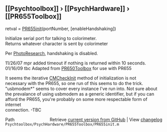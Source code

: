 ## [[Psychtoolbox]] &#8250; [[PsychHardware]] &#8250; [[PR655Toolbox]]

retval = [PR655init](PR655init)(portNumber, [enableHandshaking])  
  
Initialize serial port for talking to colorimeter.  
Returns whatever character is sent by colorimeter  
  
Per [PhotoResearch](PhotoResearch), handshaking is disabled.  
  
11/26/07    mpr   added timeout if nothing is returned within 10 seconds.  
01/16/09    tbc   Adapted from [PR650Toolbox](PR650Toolbox) for use with PR655  
  
It seems the iterative [CMCheckInit](CMCheckInit) method of initialization is not  
necessary with the PR655, so one run of this seems to do the trick.  
"usbmodem\*" seems to cover every instance I've run into. Not sure about  
the prevalance of using usbmodem as a generic identifier, but if you can  
afford the PR655, you're probably on some more respectable form of internet  
connection. -TBC  
  




<div class="code_header" style="text-align:right;">
  <span style="float:left;">Path&nbsp;&nbsp;</span> <span class="counter">Retrieve <a href=
  "https://raw.github.com/Psychtoolbox-3/Psychtoolbox-3/beta/Psychtoolbox/PsychHardware/PR655Toolbox/PR655init.m">current version from GitHub</a> | View <a href=
  "https://github.com/Psychtoolbox-3/Psychtoolbox-3/commits/beta/Psychtoolbox/PsychHardware/PR655Toolbox/PR655init.m">changelog</a></span>
</div>
<div class="code">
  <code>Psychtoolbox/PsychHardware/PR655Toolbox/PR655init.m</code>
</div>

